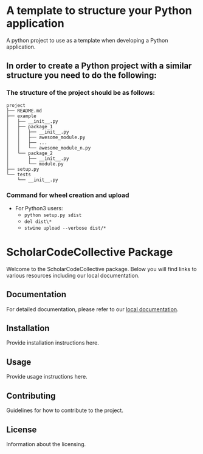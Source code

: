 # A template to structure your Python application
A python project to use as a template when developing a Python application.

## In order to create a Python project with a similar structure you need to do the following: 
### The structure of the project should be as follows: 
```
project
├── README.md
├── example
│   ├── __init__.py
│   ├── package_1
│   │   ├── __init__.py
│   │   ├── awesome_module.py
│   │   ├── ...
│   │   └── awesome_module_n.py
│   └── package_2
│       ├── __init__.py
│       └── module.py
├── setup.py
└── tests
    └── __init__.py
```
### Command for wheel creation and upload 
* For Python3 users: 
  * `python setup.py sdist`
  * `del dist\*`
  * `stwine upload --verbose dist/*    `

# ScholarCodeCollective Package

Welcome to the ScholarCodeCollective package. Below you will find links to various resources including our local documentation.

## Documentation

For detailed documentation, please refer to our [local documentation](google.com).

## Installation

Provide installation instructions here.

## Usage

Provide usage instructions here.

## Contributing

Guidelines for how to contribute to the project.

## License

Information about the licensing.
